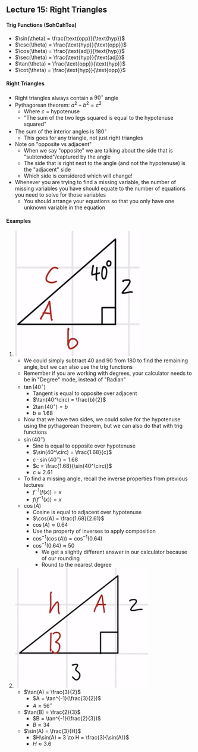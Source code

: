 ## Lecture 15: Right Triangles
#### Trig Functions (SohCahToa)
- $\sin(\theta) = \frac{\text{opp}}{\text{hyp}}$
- $\csc(\theta) = \frac{\text{hyp}}{\text{opp}}$
- $\cos(\theta) = \frac{\text{adj}}{\text{hyp}}$
- $\sec(\theta) = \frac{\text{hyp}}{\text{adj}}$
- $\tan(\theta) = \frac{\text{opp}}{\text{hyp}}$
- $\cot(\theta) = \frac{\text{hyp}}{\text{opp}}$

#### Right Triangles
- Right triangles always contain a $90^\circ$ angle
- Pythagorean theorem: $a^2 + b^2 = c^2$
  - Where $c$ = hypotenuse
  - "The sum of the two legs squared is equal to the hypotenuse squared"
- The sum of the interior angles is $180^\circ$
  - This goes for any triangle, not just right triangles
- Note on "opposite vs adjacent"
  - When we say "opposite" we are talking about the side that is "subtended"/captured by the angle
  - The side that is right next to the angle (and not the hypotenuse) is the "adjacent" side
  - Which side is considered which will change!
- Whenever you are trying to find a missing variable, the number of missing variables you have should equate to the number of equations you need to solve for those variables
  - You should arrange your equations so that you only have one unknown variable in the equation

#### Examples
1. ![Example 15.1](../examples/example-15.1.png)
   - We could simply subtract 40 and 90 from 180 to find the remaining angle, but we can also use the trig functions
   - Remember if you are working with degrees, your calculator needs to be in "Degree" mode, instead of "Radian"
   - $\tan(40^\circ)$
     - Tangent is equal to opposite over adjacent
     - $\tan(40^\circ) = \frac{b}{2}$
     - $2\tan(40^\circ) = b$
     - $b \approx 1.68$
   - Now that we have two sides, we could solve for the hypotenuse using the pythagorean theorem, but we can also do that with trig functions
   - $\sin(40^\circ)$
     - Sine is equal to opposite over hypotenuse
     - $\sin(40^\circ) = \frac{1.68}{c}$
     - $c \cdot \sin(40^\circ) = 1.68$
     - $c = \frac{1.68}{\sin(40^\circ)}$
     - $c \approx 2.61$
   - To find a missing angle, recall the inverse properties from previous lectures
     - $f^{-1}(f(x)) = x$
     - $f(f^{-1}(x)) = x$
   - $\cos(A)$
     - Cosine is equal to adjacent over hypotenuse
     - $\cos(A) = \frac{1.68}{2.61}$
     - $\cos(A) \approx 0.64$
     - Use the property of inverses to apply composition
     - $\cos^{-1}(\cos(A)) = \cos^{-1}(0.64)$
     - $\cos^{-1}(0.64) \approx 50$
       - We get a slightly different answer in our calculator because of our rounding
       - Round to the nearest degree
2. ![Example 15.2](../examples/example-15.2.png)
   - $\tan(A) = \frac{3}{2}$
     - $A = \tan^{-1}(\frac{3}{2})$
     - $A \approx 56^\circ$
   - $\tan(B) = \frac{2}{3}$
     - $B = \tan^{-1}(\frac{2}{3})$
     - $B \approx 34$
   - $\sin(A) = \frac{3}{H}$
     - $H\sin(A) = 3 \to H = \frac{3}{\sin(A)}$
     - $H \approx 3.6$